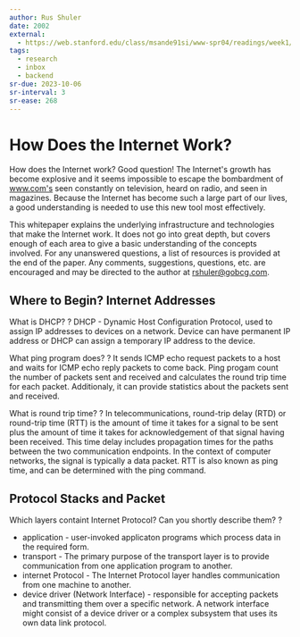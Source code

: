 ```yaml
---
author: Rus Shuler
date: 2002
external:
  - https://web.stanford.edu/class/msande91si/www-spr04/readings/week1/InternetWhitepaper.htm
tags:
  - research
  - inbox
  - backend
sr-due: 2023-10-06
sr-interval: 3
sr-ease: 268
---
```


# How Does the Internet Work?

How does the Internet work? Good question! The Internet's growth has become explosive and it seems impossible to escape the bombardment of www.com's seen constantly on television, heard on radio, and seen in magazines. Because the Internet has become such a large part of our lives, a good understanding is needed to use this new tool most effectively.

This whitepaper explains the underlying infrastructure and technologies that make the Internet work. It does not go into great depth, but covers enough of each area to give a basic understanding of the concepts involved. For any unanswered questions, a list of resources is provided at the end of the paper. Any comments, suggestions, questions, etc. are encouraged and may be directed to the author at rshuler@gobcg.com.

## Where to Begin? Internet Addresses

What is DHCP?
?
DHCP - Dynamic Host Configuration Protocol, used to assign IP addresses to devices on a network. Device can have permanent IP address or DHCP can assign a temporary IP address to the device.

What ping program does?
?
It sends ICMP echo request packets to a host and waits for ICMP echo reply packets to come back. Ping progam count the number of packets sent and received and calculates the round trip time for each packet. Additionaly, it can provide statistics about the packets sent and received.

What is round trip time?
?
In telecommunications, round-trip delay (RTD) or round-trip time (RTT) is the amount of time it takes for a signal to be sent plus the amount of time it takes for acknowledgement of that signal having been received. This time delay includes propagation times for the paths between the two communication endpoints.
In the context of computer networks, the signal is typically a data packet. RTT is also known as ping time, and can be determined with the ping command.

## Protocol Stacks and Packet

Which layers containt Internet Protocol? Can you shortly describe them?
?
- application - user-invoked applicaton programs which process data in the required form.
- transport - The primary purpose of the transport layer is to provide communication from one application program to another.
- internet Protocol - The Internet Protocol layer handles communication from one machine to another.
- device driver (Network Interface) - responsible for accepting packets and transmitting them over a specific network. A network interface might consist of a device driver or a complex subsystem that uses its own data link protocol.

